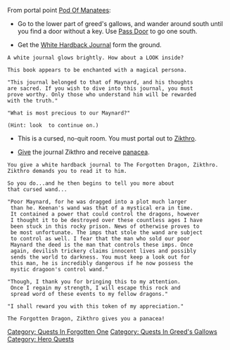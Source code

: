 From portal point [Pod Of Manatees](Pod_Of_Manatees "wikilink"):

-   Go to the lower part of greed's gallows, and wander around south
    until you find a door without a key. Use [Pass
    Door](Pass_Door "wikilink") to go one south.

<!-- -->

-   Get the [White Hardback Journal](White_Hardback_Journal "wikilink")
    form the ground.

`A white journal glows brightly. How about a LOOK inside?`

`This book appears to be enchanted with a magical persona.`  
  
  
`"This journal belonged to that of Maynard, and his thoughts`  
`are sacred. If you wish to dive into this journal, you must`  
`prove worthy. Only those who understand him will be rewarded`  
`with the truth."`  
  
  
`"What is most precious to our Maynard?"`  
  
  
`(Hint: look `<answer>` to continue on.)`

-   This is a cursed, no-quit room. You must portal out to
    [Zikthro](Forgotten_Dragon,_Zikthro "wikilink").

<!-- -->

-   [Give](Give "wikilink") the journal Zikthro and receive [
    panacea](Panacea_(potion) "wikilink").

`You give a white hardback journal to The Forgotten Dragon, Zikthro.`  
`Zikthro demands you to read it to him.`  
  
  
`So you do...and he then begins to tell you more about`  
`that cursed wand...`  
  
  
`"Poor Maynard, for he was dragged into a plot much larger`  
` than he. Keenan's wand was that of a mystical era in time.`  
` It contained a power that could control the dragons, however`  
` I thought it to be destroyed over these countless ages I have`  
` been stuck in this rocky prison. News of otherwise proves to`  
` be most unfortunate. The imps that stole the wand are subject`  
` to control as well. I fear that the man who sold our poor`  
` Maynard the deed is the man that controls these imps. Once`  
` again, devilish trickery claims innocent lives and possibly`  
` sends the world to darkness. You must keep a look out for`  
` this man, he is incredibly dangerous if he now possess the`  
` mystic dragoon's control wand." `  
  
  
`"Though, I thank you for bringing this to my attention.`  
` Once I regain my strength, I will escape this rock and`  
` spread word of these events to my fellow dragons." `  
  
  
`"I shall reward you with this token of my appreciation."`  
  
`The Forgotten Dragon, Zikthro gives you a panacea!`

[Category: Quests In Forgotten
One](Category:_Quests_In_Forgotten_One "wikilink") [Category: Quests In
Greed's Gallows](Category:_Quests_In_Greed's_Gallows "wikilink")
[Category: Hero Quests](Category:_Hero_Quests "wikilink")
